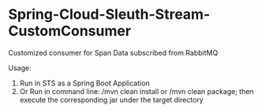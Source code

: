 # Spring-Cloud-Sleuth-Stream-CustomConsumer
Customized consumer for Span Data subscribed from RabbitMQ

Usage:
1. Run in STS as a Spring Boot Application
2. Or Run in command line: /mvn clean install or /mvn clean package; then execute the corresponding jar under the target directory
